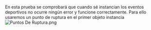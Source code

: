 En esta prueba se comprobará que cuando sé instancian los eventos deportivos no ocurre ningún error
y funcione correctamente. Para ello usaremos un punto de ruptura en el primer objeto instancia
![Puntos De Ruptura.png](..%2F..%2F..%2F..%2F..%2FIm%E1genes%2FCapturas%20de%20pantalla%2FCaptura%20de%20pantalla%20%284%29.png)